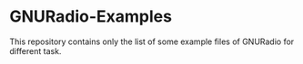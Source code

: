 # GNURadio-Examples

This repository contains only the list of some example files of GNURadio for different task.

